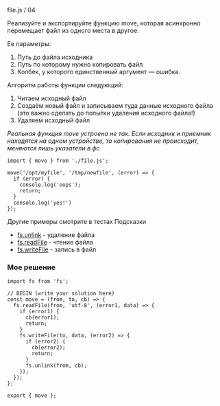 file.js / 04

Реализуйте и экспортируйте функцию move, которая асинхронно перемещает файл из одного места в другое. 

Ее параметры:
1. Путь до файла исходника
2. Путь по которому нужно копировать файл
3. Колбек, у которого единственный аргумент — ошибка.

Алгоритм работы функции следующий:
1. Читаем исходный файл
2. Создаём новый файл и записываем туда данные исходного файла (это важно сделать до попытки удаления исходного файла!)
3. Удаляем исходный файл

*Реальная функция move устроена не так. Если исходник и приемник находятся на одном устройстве, то копирования не происходит, меняются лишь указатели в фс*

```
import { move } from './file.js';

move('/opt/myfile', '/tmp/newfile', (error) => {
  if (error) {
    console.log('oops');
    return;
  }
  console.log('yes!')
});
```

Другие примеры смотрите в тестах
Подсказки

* [fs.unlink](https://nodejs.org/api/fs.html#fs_fs_unlink_path_callback) - удаление файла
* [fs.readFile](https://nodejs.org/api/fs.html#fs_fs_readfile_path_options_callback) - чтение файла
* [fs.writeFile](https://nodejs.org/api/fs.html#fs_fs_writefile_file_data_options_callback) - запись в файл

### Мое решение
```
import fs from 'fs';

// BEGIN (write your solution here)
const move = (from, to, cb) => {
  fs.readFile(from, 'utf-8', (error1, data) => {
    if (error1) {
      cb(error1);
      return;
    }
    fs.writeFile(to, data, (error2) => {
      if (error2) {
        cb(error2);
        return;
      }
      fs.unlink(from, cb);
    });
  });
};

export { move };
```